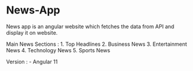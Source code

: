 # News-App
News app is an angular website which fetches the data from API and display it on website.

Main News Sections : 
    1. Top Headlines
    2. Business News 
    3. Entertainment News 
    4. Technology News 
    5. Sports News 
     
Version : - Angular 11
